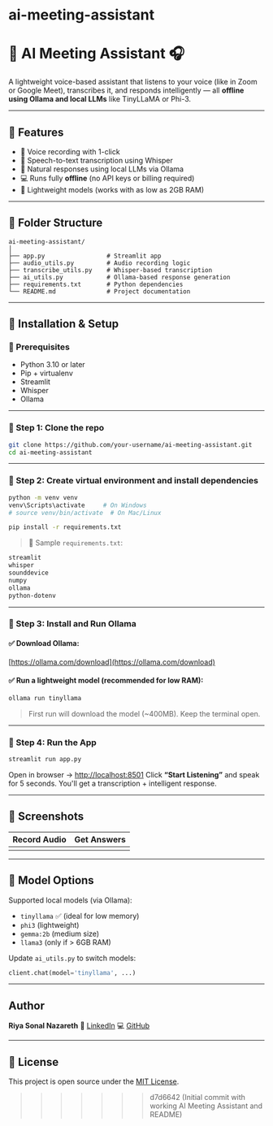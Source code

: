 # ai-meeting-assistant

# 🧠 AI Meeting Assistant 🎧

A lightweight voice-based assistant that listens to your voice (like in Zoom or Google Meet), transcribes it, and responds intelligently — all **offline using Ollama and local LLMs** like TinyLLaMA or Phi-3.

---

## 🚀 Features

* 🎤 Voice recording with 1-click
* 🧠 Speech-to-text transcription using Whisper
* 💬 Natural responses using local LLMs via Ollama
* 💻 Runs fully **offline** (no API keys or billing required)
* 💇️ Lightweight models (works with as low as 2GB RAM)

---

## 📁 Folder Structure

```
ai-meeting-assistant/
│
├── app.py                 # Streamlit app
├── audio_utils.py         # Audio recording logic
├── transcribe_utils.py    # Whisper-based transcription
├── ai_utils.py            # Ollama-based response generation
├── requirements.txt       # Python dependencies
└── README.md              # Project documentation
```

---

## 💪 Installation & Setup

### 🔧 Prerequisites

* Python 3.10 or later
* Pip + virtualenv
* Streamlit
* Whisper
* Ollama

---

### 📆 Step 1: Clone the repo

```bash
git clone https://github.com/your-username/ai-meeting-assistant.git
cd ai-meeting-assistant
```

---

### 🚪 Step 2: Create virtual environment and install dependencies

```bash
python -m venv venv
venv\Scripts\activate     # On Windows
# source venv/bin/activate  # On Mac/Linux

pip install -r requirements.txt
```

> 📝 Sample `requirements.txt`:

```txt
streamlit
whisper
sounddevice
numpy
ollama
python-dotenv
```

---

### 🧠 Step 3: Install and Run Ollama

#### ✅ Download Ollama:

[https://ollama.com/download](https://ollama.com/download)

#### ✅ Run a lightweight model (recommended for low RAM):

```bash
ollama run tinyllama
```

> First run will download the model (\~400MB). Keep the terminal open.

---

### 🏃️ Step 4: Run the App

```bash
streamlit run app.py
```

Open in browser → [http://localhost:8501](http://localhost:8501)
Click **“Start Listening”** and speak for 5 seconds. You'll get a transcription + intelligent response.

---

## 📸 Screenshots

| Record Audio | Get Answers |
| ------------ | ----------- |
|              |             |

---

## 🧐 Model Options

Supported local models (via Ollama):

* `tinyllama` ✅ (ideal for low memory)
* `phi3` (lightweight)
* `gemma:2b` (medium size)
* `llama3` (only if > 6GB RAM)

Update `ai_utils.py` to switch models:

```python
client.chat(model='tinyllama', ...)
```

---

## Author

**Riya Sonal Nazareth**
🔗 [LinkedIn](https://www.linkedin.com/in/riya-sonal-nazareth-20b26a227/)
💻 [GitHub](https://github.com/Riya-sonal)

---

## 📜 License

This project is open source under the [MIT License](LICENSE).
>>>>>>> d7d6642 (Initial commit with working AI Meeting Assistant and README)
